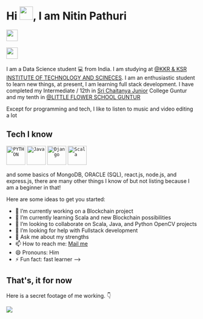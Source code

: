 # Hi <img src="https://media.giphy.com/media/hvRJCLFzcasrR4ia7z/giphy.gif" width="35px"></a>, I am Nitin Pathuri

<a href="https://www.linkedin.com/in/nitin-pathuri/" target="_blank"><img src="https://img.shields.io/badge/-@nitin_pathuri-blue?style=flat&logo=Linkedin&logoColor=white&link=https://www.linkedin.com/in/nitin-pathuri/" height="30"/></a> &nbsp;

<a href="https://www.instagram.com/ram_csd/" target="_blank"><img src="https://img.shields.io/badge/-@ram_csd-purple?style=flat&logo=Instagram&logoColor=white&link=https://www.instagram.com/ram_csd/" height="30"/></a> &nbsp;



I am a Data Science student :computer: from India. I am studying at [@KKR & KSR INSTITUTE OF TECHNOLOGY AND SCINECES](https://kitsguntur.ac.in/site/kits.php). I am an enthusiastic student to learn new things, at present, I am learning full stack development. I have completed my Intermediate / 12th in [Sri Chaitanya Junior](https://srichaitanya.net/) College Guntur and my tenth in [@LITTLE FLOWER SCHOOL GUNTUR](http://littleflowerguntur.com/)

Except for programming and tech, I like to listen to music and video editing a lot 

## Tech I know
<code><img title="PYTHON" height="50" src="https://www.python.org/static/img/python-logo@2x.png"></code>
<code><img title="Java" height="50" src="https://upload.wikimedia.org/wikipedia/en/3/30/Java_programming_language_logo.svg"></code>
<code><img title="Django" height="50" src="https://static.djangoproject.com/img/logo-django.42234b631760.svg"></code>
<code><img title="Scala" height="50" src="https://www.vectorlogo.zone/logos/scala-lang/scala-lang-ar21.png"></code>

and some basics of MongoDB, ORACLE (SQL), react.js, node.js, and express.js, there are many other things I know of but not listing because I am a beginner in that!

Here are some ideas to get you started:

- 🔭 I’m currently working on a Blockchain project
- 🌱 I’m currently learning Scala and new Blockchain possibilities
- 👯 I’m looking to collaborate on Scala, Java, and Python OpenCV projects
- 🤔 I’m looking for help with Fullstack development
- 💬 Ask me about my strengths
- 📫 How to reach me: <a href="mailto:pathurinitin@gmail.com">Mail me </a>
- 😄 Pronouns: Him
- ⚡ Fun fact: fast learner
-->

## That's, it for now
Here is a secret footage of me working. :point_down:

<img src="https://media.giphy.com/media/bAplZhiLAsNnG/giphy.gif" />
